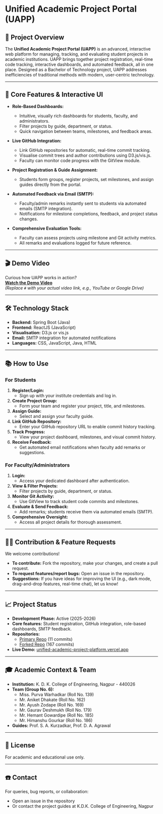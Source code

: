 # Unified Academic Project Portal (UAPP)

## 🚀 Project Overview

The **Unified Academic Project Portal (UAPP)** is an advanced, interactive web platform for managing, tracking, and evaluating student projects in academic institutions. UAPP brings together project registration, real-time code tracking, interactive dashboards, and automated feedback, all in one place. Designed as a Bachelor of Technology project, UAPP addresses inefficiencies of traditional methods with modern, user-centric technology.

---

## 🧩 Core Features & Interactive UI

- **Role-Based Dashboards:**  
  - Intuitive, visually rich dashboards for students, faculty, and administrators.
  - Filter projects by guide, department, or status.
  - Quick navigation between teams, milestones, and feedback areas.

- **Live GitHub Integration:**  
  - Link GitHub repositories for automatic, real-time commit tracking.
  - Visualise commit trees and author contributions using D3.js/vis.js.
  - Faculty can monitor code progress with the GitView module.

- **Project Registration & Guide Assignment:**  
  - Students form groups, register projects, set milestones, and assign guides directly from the portal.

- **Automated Feedback via Email (SMTP):**  
  - Faculty/admin remarks instantly sent to students via automated emails (SMTP integration).
  - Notifications for milestone completions, feedback, and project status changes.

- **Comprehensive Evaluation Tools:**  
  - Faculty can assess projects using milestone and Git activity metrics.
  - All remarks and evaluations logged for future reference.

---

## 🎬 Demo Video

Curious how UAPP works in action?  
**[Watch the Demo Video](#)**  
*(Replace `#` with your actual video link, e.g., YouTube or Google Drive)*

---

## 🛠️ Technology Stack

- **Backend:** Spring Boot (Java)
- **Frontend:** ReactJS (JavaScript)
- **Visualisation:** D3.js or vis.js
- **Email:** SMTP integration for automated notifications
- **Languages:** CSS, JavaScript, Java, HTML

---

## 📚 How to Use

### For Students

1. **Register/Login:**  
   - Sign up with your institute credentials and log in.
2. **Create Project Group:**  
   - Form your team and register your project, title, and milestones.
3. **Assign Guide:**  
   - Select and assign your faculty guide.
4. **Link GitHub Repository:**  
   - Enter your GitHub repository URL to enable commit history tracking.
5. **Track Progress:**  
   - View your project dashboard, milestones, and visual commit history.
6. **Receive Feedback:**  
   - Get automated email notifications when faculty add remarks or suggestions.

### For Faculty/Administrators

1. **Login:**  
   - Access your dedicated dashboard after authentication.
2. **View & Filter Projects:**  
   - Filter projects by guide, department, or status.
3. **Monitor Git Activity:**  
   - Use GitView to track student code commits and milestones.
4. **Evaluate & Send Feedback:**  
   - Add remarks; students receive them via automated emails (SMTP).
5. **Comprehensive Oversight:**  
   - Access all project details for thorough assessment.

---

## 👨‍💻 Contribution & Feature Requests

We welcome contributions!  
- **To contribute:** Fork the repository, make your changes, and create a pull request.
- **To request features/report bugs:** Open an issue in the repository.
- **Suggestions:** If you have ideas for improving the UI (e.g., dark mode, drag-and-drop features, real-time chat), let us know!

---

## 📈 Project Status

- **Development Phase:** Active (2025-2026)
- **Core features:** Student registration, GitHub integration, role-based dashboards, SMTP feedback.
- **Repositories:**
  - [Primary Repo](https://github.com/AniketDhakate007/Unified-Academic-Project-Platform) (11 commits)
  - [Forked Repo](https://github.com/hemantgowardipe/Unified-Academic-Project-Platform) (167 commits)
- **Live Demo:** [unified-academic-project-platform.vercel.app](https://unified-academic-project-platform.vercel.app)

---

## 🎓 Academic Context & Team

- **Institution:** K. D. K. College of Engineering, Nagpur - 440026
- **Team (Group No. 6):**  
  - Miss. Purva Warhadkar (Roll No. 139)  
  - Mr. Aniket Dhakate (Roll No. 162)  
  - Mr. Ayush Zodape (Roll No. 169)  
  - Mr. Gaurav Deshmukh (Roll No. 179)  
  - Mr. Hemant Gowardipe (Roll No. 185)  
  - Mr. Himanshu Gourkar (Roll No. 186)
- **Guides:** Prof. S. A. Kurzadkar, Prof. D. A. Agrawal

---

## 📄 License

For academic and educational use only.

---

## ☎️ Contact

For queries, bug reports, or collaboration:  
- Open an issue in the repository  
- Or contact the project guides at K.D.K. College of Engineering, Nagpur
